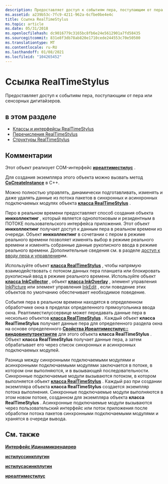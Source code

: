 ```yaml
---
description: Предоставляет доступ к событиям пера, поступающим от пера или сенсорных дигитайзеров.
ms.assetid: a239b53c-7fc9-4211-962a-6cfbe0be4e4c
title: Ссылка RealTimeStylus
ms.topic: article
ms.date: 05/31/2018
ms.openlocfilehash: dc9016779c3165bc8fb6e24e5612901a7fd58435
ms.sourcegitcommit: 831e8f3db78ab820e1710cede244553c70e50500
ms.translationtype: MT
ms.contentlocale: ru-RU
ms.lasthandoff: 01/08/2021
ms.locfileid: "104265452"
---
```

# <a name="realtimestylus-reference"></a>Ссылка RealTimeStylus

Предоставляет доступ к событиям пера, поступающим от пера или сенсорных дигитайзеров.

## <a name="in-this-section"></a>в этом разделе

-   [Классы и интерфейсы RealTimeStylus](realtimestylus-classes-and-interfaces.md)
-   [Перечисления RealTimeStylus](realtimestylus-enumerations.md)
-   [Структуры RealTimeStylus](realtimestylus-structures.md)

## <a name="remarks"></a>Комментарии

Этот объект реализует COM-интерфейс [**иреалтиместилус**](/windows/desktop/api/RTSCom/nn-rtscom-irealtimestylus) .

Для создания экземпляра этого объекта можно вызвать метод [**CoCreateInstance**](/windows/win32/api/combaseapi/nf-combaseapi-cocreateinstance) в C++.

Можно полностью управлять, динамически подготавливать, изменять и даже удалять данные из потока пакетов в синхронных и асинхронных подключаемых модулях объекта [**класса RealTimeStylus**](realtimestylus-class.md) .

Перо в реальном времени предоставляет способ создания объекта **инкколлектинг** , который является однопотоковым и резидентным в ПОТОКЕ пользовательского интерфейса приложения. Этот объект **инкколлектинг** получает доступ к данным пера в реальном времени из очереди. Объект **инкколлектинг** в сочетании с пером в режиме реального времени позволяет изменять выбор в режиме реального времени и изменять собранные данные рукописного ввода в режиме реального времени. Дополнительные сведения см. в разделе [доступ к вводу пера и управление](accessing-and-manipulating-stylus-input.md)им.

Используйте объект [**класса RealTimeStylus**](realtimestylus-class.md) , чтобы напрямую взаимодействовать с потоком данных пера планшета или блокировать рукописный ввод в режиме реального времени. Используйте объект [**класса InkCollector**](inkcollector-class.md) , объект [**класса InkOverlay**](inkoverlay-class.md) , элемент управления [InkPicture](inkpicture-control-reference.md) или элемент управления [InkEdit](inkedit-control-reference.md) , если поведение этих объектов по умолчанию обеспечивает необходимое поведение.

События пера в реальном времени находятся в определенном обработчике окна в пределах определенного прямоугольника ввода окна. Реалтиместилуссервице может передавать данные пера в несколько объектов [**класса RealTimeStylus**](realtimestylus-class.md) . Каждый объект **класса RealTimeStylus** получает данные пера для определенного раздела окна на основе определенного [**Свойства Иреалтиместилус:: виндовинпутректангле**](/windows/desktop/api/RTSCom/nf-rtscom-irealtimestylus-get_windowinputrectangle) для этого объекта **класса RealTimeStylus** . Объект **класса RealTimeStylus** получает данные пера, а затем обрабатывает его через список синхронных и асинхронных подключаемых модулей.

Разница между синхронными подключаемыми модулями и асинхронными подключаемыми модулями заключается в потоке, в котором они выполняются, и в вызывающей последовательности. Синхронные подключаемые модули вызываются потоком, в котором выполняется объект [**класса RealTimeStylus**](realtimestylus-class.md) . Каждый раз при создании экземпляра объекта **класса RealTimeStylus** создается экземпляр потока выполнения. Синхронные подключаемые модули выполняются в этом новом потоке, созданном для экземпляра объекта **класса RealTimeStylus** . Асинхронные подключаемые модули вызываются через пользовательский интерфейс или поток приложения после обработки потока пакетов синхронными подключаемыми модулями и хранятся в очереди вывода.

## <a name="related-topics"></a>См. также

<dl> <dt>

[**Интерфейс Идинамикрендерер**](/windows/desktop/api/RTSCom/nn-rtscom-idynamicrenderer)
</dt> <dt>

[**истилуссинкплугин**](/windows/win32/api/rtscom/nn-rtscom-istylussyncplugin)
</dt> <dt>

[**истилусасинкплугин**](/windows/win32/api/rtscom/nn-rtscom-istylusasyncplugin)
</dt> <dt>

[**иреалтиместилус**](/windows/desktop/api/RTSCom/nn-rtscom-irealtimestylus)
</dt> </dl>

 

 
